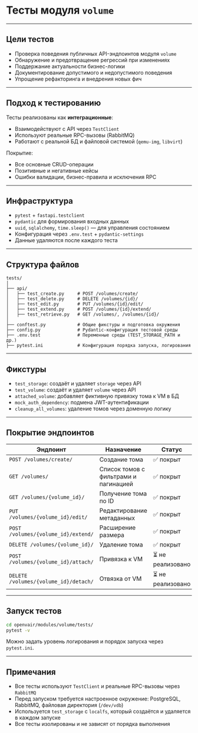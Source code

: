 # Тесты модуля `volume`

---

## Цели тестов

- Проверка поведения публичных API-эндпоинтов модуля `volume`
- Обнаружение и предотвращение регрессий при изменениях
- Поддержание актуальности бизнес-логики
- Документирование допустимого и недопустимого поведения
- Упрощение рефакторинга и внедрения новых фич

---

## Подход к тестированию

Тесты реализованы как **интеграционные**:
- Взаимодействуют с API через `TestClient`
- Используют реальные RPC-вызовы (RabbitMQ)
- Работают с реальной БД и файловой системой (`qemu-img`, `libvirt`)

Покрытие:
- Все основные CRUD-операции
- Позитивные и негативные кейсы
- Ошибки валидации, бизнес-правила и исключения RPC

---

## Инфраструктура

- `pytest` + `fastapi.testclient`
- `pydantic` для формирования входных данных
- `uuid`, `sqlalchemy`, `time.sleep()` — для управления состоянием
- Конфигурация через `.env.test` + `pydantic-settings`
- Данные удаляются после каждого теста

---

## Структура файлов

```
tests/
│
├── api/
│   ├── test_create.py     # POST /volumes/create/
│   ├── test_delete.py     # DELETE /volumes/{id}/
│   ├── test_edit.py       # PUT /volumes/{id}/edit/
│   ├── test_extend.py     # POST /volumes/{id}/extend/
│   ├── test_retrieve.py   # GET /volumes/, /volumes/{id}/
│
├── conftest.py            # Общие фикстуры и подготовка окружения
├── config.py              # Pydantic-конфигурация тестовой среды
├── .env.test              # Переменные среды (TEST_STORAGE_PATH и др.)
├── pytest.ini             # Конфигурация порядка запуска, логирования
```

---

## Фикстуры

- `test_storage`: создаёт и удаляет `storage` через API
- `test_volume`: создаёт и удаляет `volume` через API
- `attached_volume`: добавляет фиктивную привязку тома к VM в БД
- `mock_auth_dependency`: подмена JWT-аутентификации
- `cleanup_all_volumes`: удаление томов через доменную логику

---

## Покрытие эндпоинтов

| Эндпоинт                                 | Назначение                                | Статус   |
|------------------------------------------|--------------------------------------------|----------|
| `POST /volumes/create/`                  | Создание тома                              | ✅ покрыт |
| `GET /volumes/`                          | Список томов с фильтрами и пагинацией      | ✅ покрыт |
| `GET /volumes/{volume_id}/`             | Получение тома по ID                       | ✅ покрыт |
| `PUT /volumes/{volume_id}/edit/`        | Редактирование метаданных                  | ✅ покрыт |
| `POST /volumes/{volume_id}/extend/`     | Расширение размера                         | ✅ покрыт |
| `DELETE /volumes/{volume_id}/`          | Удаление тома                              | ✅ покрыт |
| `POST /volumes/{volume_id}/attach/`     | Привязка к VM                              | ⏳ не реализовано |
| `DELETE /volumes/{volume_id}/detach/`   | Отвязка от VM                              | ⏳ не реализовано |

---

## Запуск тестов

```bash
cd openvair/modules/volume/tests/
pytest -v
```

Можно задать уровень логирования и порядок запуска через `pytest.ini`.

---

## Примечания

- Все тесты используют `TestClient` и реальные RPC-вызовы через `RabbitMQ`
- Перед запуском требуется настроенное окружение: PostgreSQL, RabbitMQ, файловая директория (`/dev/vdb`)
- Используется `test_storage` c `localfs`, который создаётся и удаляется в каждом запуске
- Все тесты изолированы и не зависят от порядка выполнения